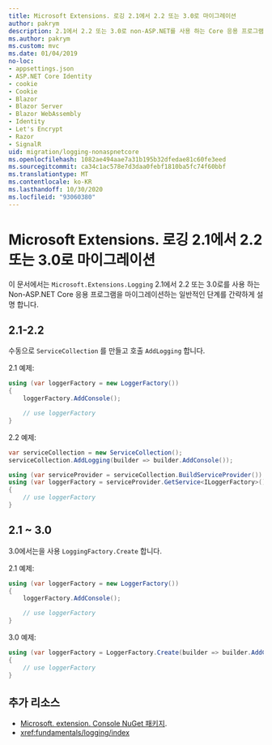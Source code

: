 ```yaml
---
title: Microsoft Extensions. 로깅 2.1에서 2.2 또는 3.0로 마이그레이션
author: pakrym
description: 2.1에서 2.2 또는 3.0로 non-ASP.NET를 사용 하는 Core 응용 프로그램을 마이그레이션하는 방법에 대해 알아봅니다.
ms.author: pakrym
ms.custom: mvc
ms.date: 01/04/2019
no-loc:
- appsettings.json
- ASP.NET Core Identity
- cookie
- Cookie
- Blazor
- Blazor Server
- Blazor WebAssembly
- Identity
- Let's Encrypt
- Razor
- SignalR
uid: migration/logging-nonaspnetcore
ms.openlocfilehash: 1082ae494aae7a31b195b32dfedae81c60fe3eed
ms.sourcegitcommit: ca34c1ac578e7d3daa0febf1810ba5fc74f60bbf
ms.translationtype: MT
ms.contentlocale: ko-KR
ms.lasthandoff: 10/30/2020
ms.locfileid: "93060380"
---
```

# <a name="migrate-from-microsoftextensionslogging-21-to-22-or-30"></a>Microsoft Extensions. 로깅 2.1에서 2.2 또는 3.0로 마이그레이션

이 문서에서는 `Microsoft.Extensions.Logging` 2.1에서 2.2 또는 3.0로를 사용 하는 Non-ASP.NET Core 응용 프로그램을 마이그레이션하는 일반적인 단계를 간략하게 설명 합니다.

## <a name="21-to-22"></a>2.1-2.2

수동으로 `ServiceCollection` 를 만들고 호출 `AddLogging` 합니다.

2.1 예제:

```csharp
using (var loggerFactory = new LoggerFactory())
{
    loggerFactory.AddConsole();

    // use loggerFactory
}
```

2.2 예제:

```csharp
var serviceCollection = new ServiceCollection();
serviceCollection.AddLogging(builder => builder.AddConsole());

using (var serviceProvider = serviceCollection.BuildServiceProvider())
using (var loggerFactory = serviceProvider.GetService<ILoggerFactory>())
{
    // use loggerFactory
}
```

## <a name="21-to-30"></a>2.1 ~ 3.0

3.0에서는을 사용 `LoggingFactory.Create` 합니다.

2.1 예제:

```csharp
using (var loggerFactory = new LoggerFactory())
{
    loggerFactory.AddConsole();

    // use loggerFactory
}
```

3.0 예제:

```csharp
using (var loggerFactory = LoggerFactory.Create(builder => builder.AddConsole()))
{
    // use loggerFactory
}
```

## <a name="additional-resources"></a>추가 리소스

* [Microsoft. extension. Console NuGet 패키지](https://www.nuget.org/packages/Microsoft.Extensions.Logging.Console/).
* <xref:fundamentals/logging/index>

